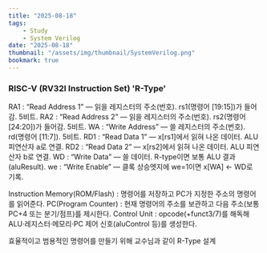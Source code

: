 ```yaml
---
title: "2025-08-18"
tags:
    - Study
    - System Verilog
date: "2025-08-18"
thumbnail: "/assets/img/thumbnail/SystemVerilog.png"
bookmark: true
---
```


### RISC-V (RV32I Instruction Set) 'R-Type'
RA1 : “Read Address 1” — 읽을 레지스터의 주소(번호). rs1(명령어 [19:15])가 들어감. 5비트.
RA2 : “Read Address 2” — 읽을 레지스터의 주소(번호). rs2(명령어 [24:20])가 들어감. 5비트.
WA : “Write Address” — 쓸 레지스터의 주소(번호). rd(명령어 [11:7]). 5비트.
RD1 : “Read Data 1” — x[rs1]에서 읽혀 나온 데이터. ALU 피연산자 a로 연결.
RD2 : “Read Data 2” — x[rs2]에서 읽혀 나온 데이터. ALU 피연산자 b로 연결.
WD : “Write Data” — 쓸 데이터. R-type이면 보통 ALU 결과(aluResult).
we : “Write Enable” — 클록 상승엣지에 we=1이면 x[WA] ← WD로 기록.

Instruction Memory(ROM/Flash) : 명령어를 저장하고 PC가 지정한 주소의 명령어를 읽어준다.
PC(Program Counter) : 현재 명령어의 주소를 보관하고 다음 주소(보통 PC+4 또는 분기/점프)를 제시한다.
Control Unit : opcode(+funct3/7)를 해독해 ALU·레지스터·메모리·PC 제어 신호(aluControl 등)를 생성한다.

효율적이고 범용적인 명령어를 만들기 위해 교수님과 같이 R-Type 설계

